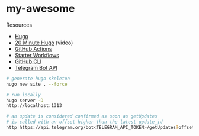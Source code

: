 # my-awesome

Resources

* [Hugo](https://gohugo.io/documentation)
* [20 Minute Hugo](https://www.youtube.com/playlist?list=PLbWvcwWtuDm1OpcbohZTOwwzmc8SMmlBD) (video)
* [GitHub Actions](https://docs.github.com/en/actions)
* [Starter Workflows](https://github.com/actions/starter-workflows)
* [GitHub CLI](https://cli.github.com/manual)
* [Telegram Bot API](https://core.telegram.org/bots/api#getupdates)

```bash
# generate hugo skeleton
hugo new site . --force

# run locally
hugo server -D
http://localhost:1313

# an update is considered confirmed as soon as getUpdates
# is called with an offset higher than the latest update_id
http https://api.telegram.org/bot<TELEGRAM_API_TOKEN>/getUpdates?offset=<TELEGRAM_OFFSET>
```
